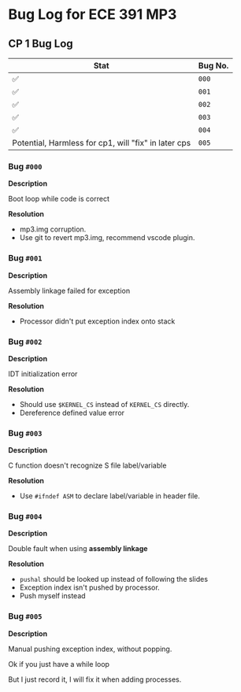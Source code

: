 # Bug Log for ECE 391 MP3

## CP 1 Bug Log

| Stat                                                 | Bug No. |
| ---------------------------------------------------- | ------- |
| :white_check_mark:                                   | `000`   |
| :white_check_mark:                                   | `001`   |
| :white_check_mark:                                   | `002`   |
| :white_check_mark:                                   | `003`   |
| :white_check_mark:                                   | `004`   |
| Potential, Harmless for cp1, will "fix" in later cps | `005`   |

### Bug `#000`
**Description**  

Boot loop while code is correct

**Resolution**  

* mp3.img corruption.
* Use git to revert mp3.img, recommend vscode plugin. 



### Bug `#001`

**Description**  

Assembly linkage failed for exception

**Resolution**  

* Processor didn't put exception index onto stack

### Bug `#002`

**Description**  

IDT initialization error

**Resolution**  

* Should use `$KERNEL_CS` instead of `KERNEL_CS` directly.
* Dereference defined value error

### Bug `#003`

**Description**  

C function doesn't recognize S file label/variable

**Resolution**  

* Use `#ifndef ASM` to declare label/variable in header file.

### Bug `#004` 

**Description**  

Double fault when using **assembly linkage**

**Resolution**  

* `pushal` should be looked up instead of following the slides
* Exception index isn't pushed by processor.
* Push myself instead

### Bug `#005`

**Description**  

Manual pushing exception index, without popping.

Ok if you just have a while loop

But I just record it, I will fix it when adding processes.


